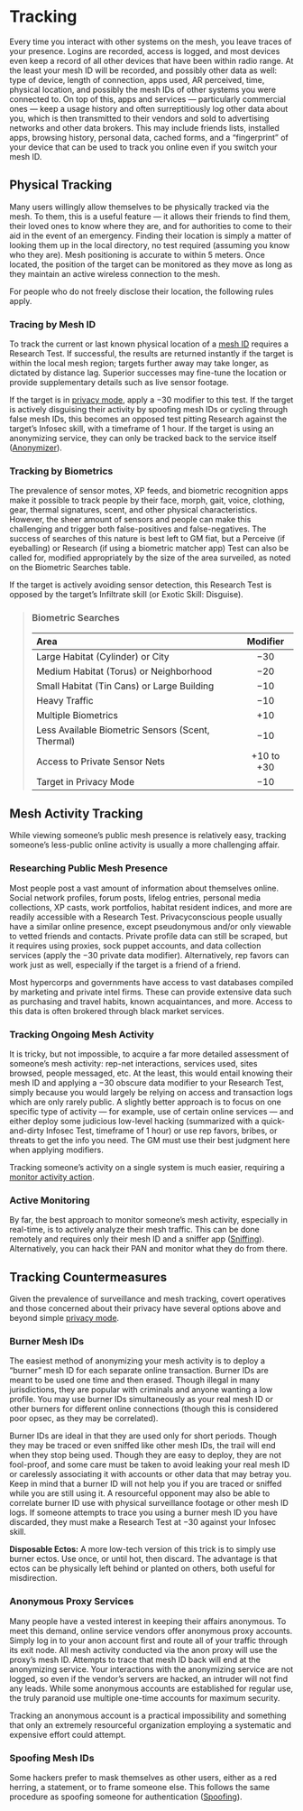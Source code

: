 # Tracking

Every time you interact with other systems on the mesh, you leave traces of your presence. Logins are recorded, access is logged, and most devices even keep a record of all other devices that have been within radio range. At the least your mesh ID will be recorded, and possibly other data as well: type of device, length of connection, apps used, AR perceived, time, physical location, and possibly the mesh IDs of other systems you were connected to. On top of this, apps and services — particularly commercial ones — keep a usage history and often surreptitiously log other data about you, which is then transmitted to their vendors and sold to advertising networks and other data brokers. This may include friends lists, installed apps, browsing history, personal data, cached forms, and a “fingerprint” of your device that can be used to track you online even if you switch your mesh ID.

## Physical Tracking

Many users willingly allow themselves to be physically tracked via the mesh. To them, this is a useful feature — it allows their friends to find them, their loved ones to know where they are, and for authorities to come to their aid in the event of an emergency. Finding their location is simply a matter of looking them up in the local directory, no test required (assuming you know who they are). Mesh positioning is accurate to within 5 meters. Once located, the position of the target can be monitored as they move as long as they maintain an active wireless connection to the mesh.

For people who do not freely disclose their location, the following rules apply.

### Tracing by Mesh ID

To track the current or last known physical location of a [mesh ID](05-authentication-and-encryption.md#mesh-id) requires a Research Test. If successful, the results are returned instantly if the target is within the local mesh region; targets further away may take longer, as dictated by distance lag. Superior successes may fine-tune the location or provide supplementary details such as live sensor footage.

If the target is in [privacy mode](01-everyware.md#privacy-mode), apply a −30 modifier to this test. If the target is actively disguising their activity by spoofing mesh IDs or cycling through false mesh IDs, this becomes an opposed test pitting Research against the target’s Infosec skill, with a timeframe of 1 hour. If the target is using an anonymizing service, they can only be tracked back to the service itself ([Anonymizer](../16/04-services.md#mesh-services)).

### Tracking by Biometrics

The prevalence of sensor motes, XP feeds, and biometric recognition apps make it possible to track people by their face, morph, gait, voice, clothing, gear, thermal signatures, scent, and other physical characteristics. However, the sheer amount of sensors and people can make this challenging and trigger both false-positives and false-negatives. The success of searches of this nature is best left to GM fiat, but a Perceive (if eyeballing) or Research (if using a biometric matcher app) Test can also be called for, modified appropriately by the size of the area surveiled, as noted on the Biometric Searches table.

If the target is actively avoiding sensor detection, this Research Test is opposed by the target’s Infiltrate skill (or Exotic Skill: Disguise).

<blockquote class="table">

### Biometric Searches

| Area                                              |  Modifier  |
| :------------------------------------------------ | :--------: |
| Large Habitat (Cylinder) or City                  |    −30     |
| Medium Habitat (Torus) or Neighborhood            |    −20     |
| Small Habitat (Tin Cans) or Large Building        |    −10     |
| Heavy Traffic                                     |    −10     |
| Multiple Biometrics                               |    +10     |
| Less Available Biometric Sensors (Scent, Thermal) |    −10     |
| Access to Private Sensor Nets                     | +10 to +30 |
| Target in Privacy Mode                            |    −10     |

</blockquote>

## Mesh Activity Tracking

While viewing someone’s public mesh presence is relatively easy, tracking someone’s less-public online activity is usually a more challenging affair.

### Researching Public Mesh Presence

Most people post a vast amount of information about themselves online. Social network profiles, forum posts, lifelog entries, personal media collections, XP casts, work portfolios, habitat resident indices, and more are readily accessible with a Research Test. Privacyconscious people usually have a similar online presence, except pseudonymous and/or only viewable to vetted friends and contacts. Private profile data can still be scraped, but it requires using proxies, sock puppet accounts, and data collection services (apply the −30 private data modifier). Alternatively, rep favors can work just as well, especially if the target is a friend of a friend.

Most hypercorps and governments have access to vast databases compiled by marketing and private intel firms. These can provide extensive data such as purchasing and travel habits, known acquaintances, and more. Access to this data is often brokered through black market services.

### Tracking Ongoing Mesh Activity

It is tricky, but not impossible, to acquire a far more detailed assessment of someone’s mesh activity: rep-net interactions, services used, sites browsed, people messaged, etc. At the least, this would entail knowing their mesh ID and applying a −30 obscure data modifier to your Research Test, simply because you would largely be relying on access and transaction logs which are only rarely public. A slightly better approach is to focus on one specific type of activity — for example, use of certain online services — and either deploy some judicious low-level hacking (summarized with a quick-and-dirty Infosec Test, timeframe of 1 hour) or use rep favors, bribes, or threats to get the info you need. The GM must use their best judgment here when applying modifiers.

Tracking someone’s activity on a single system is much easier, requiring a [monitor activity action](06-mesh-actions.md#security-actions).

### Active Monitoring

By far, the best approach to monitor someone’s mesh activity, especially in real-time, is to actively analyze their mesh traffic. This can be done remotely and requires only their mesh ID and a sniffer app ([Sniffing](04-devices-apps-and-links.md#sniffing)). Alternatively, you can hack their PAN and monitor what they do from there.

## Tracking Countermeasures

Given the prevalence of surveillance and mesh tracking, covert operatives and those concerned about their privacy have several options above and beyond simple [privacy mode](01-everyware.md#privacy-mode).

### Burner Mesh IDs

The easiest method of anonymizing your mesh activity is to deploy a “burner” mesh ID for each separate online transaction. Burner IDs are meant to be used one time and then erased. Though illegal in many jurisdictions, they are popular with criminals and anyone wanting a low profile. You may use burner IDs simultaneously as your real mesh ID or other burners for different online connections (though this is considered poor opsec, as they may be correlated).

Burner IDs are ideal in that they are used only for short periods. Though they may be traced or even sniffed like other mesh IDs, the trail will end when they stop being used. Though they are easy to deploy, they are not fool-proof, and some care must be taken to avoid leaking your real mesh ID or carelessly associating it with accounts or other data that may betray you. Keep in mind that a burner ID will not help you if you are traced or sniffed while you are still using it. A resourceful opponent may also be able to correlate burner ID use with physical surveillance footage or other mesh ID logs. If someone attempts to trace you using a burner mesh ID you have discarded, they must make a Research Test at −30 against your Infosec skill.

**Disposable Ectos:** A more low-tech version of this trick is to simply use burner ectos. Use once, or until hot, then discard. The advantage is that ectos can be physically left behind or planted on others, both useful for misdirection.

### Anonymous Proxy Services

Many people have a vested interest in keeping their affairs anonymous. To meet this demand, online service vendors offer anonymous proxy accounts. Simply log in to your anon account first and route all of your traffic through its exit node. All mesh activity conducted via the anon proxy will use the proxy’s mesh ID. Attempts to trace that mesh ID back will end at the anonymizing service. Your interactions with the anonymizing service are not logged, so even if the vendor’s servers are hacked, an intruder will not find any leads. While some anonymous accounts are established for regular use, the truly paranoid use multiple one-time accounts for maximum security.

Tracking an anonymous account is a practical impossibility and something that only an extremely resourceful organization employing a systematic and expensive effort could attempt.

### Spoofing Mesh IDs

Some hackers prefer to mask themselves as other users, either as a red herring, a statement, or to frame someone else. This follows the same procedure as spoofing someone for authentication ([Spoofing](05-authentication-and-encryption.md#spoofing)).
